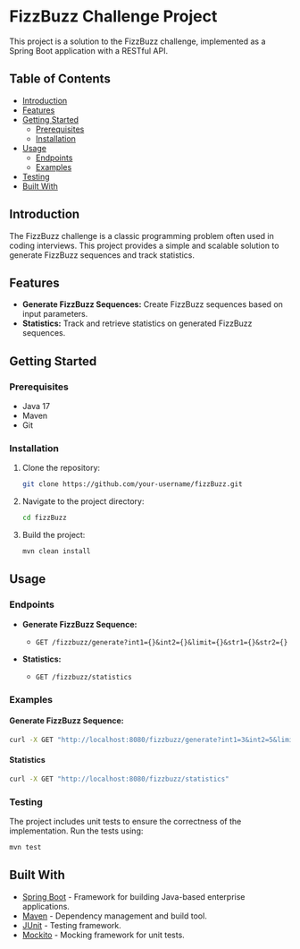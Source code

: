 # FizzBuzz Challenge Project

This project is a solution to the FizzBuzz challenge, implemented as a Spring Boot application with a RESTful API.

## Table of Contents

- [Introduction](#introduction)
- [Features](#features)
- [Getting Started](#getting-started)
    - [Prerequisites](#prerequisites)
    - [Installation](#installation)
- [Usage](#usage)
    - [Endpoints](#endpoints)
    - [Examples](#examples)
- [Testing](#testing)
- [Built With](#built-with)

## Introduction

The FizzBuzz challenge is a classic programming problem often used in coding interviews. This project provides a simple and scalable solution to generate FizzBuzz sequences and track statistics.

## Features

- **Generate FizzBuzz Sequences:** Create FizzBuzz sequences based on input parameters.
- **Statistics:** Track and retrieve statistics on generated FizzBuzz sequences.


## Getting Started

### Prerequisites

- Java 17
- Maven
- Git

### Installation

1. Clone the repository:

    ```bash
    git clone https://github.com/your-username/fizzBuzz.git
    ```

2. Navigate to the project directory:

    ```bash
    cd fizzBuzz
    ```

3. Build the project:

    ```bash
    mvn clean install
    ```

## Usage

### Endpoints

- **Generate FizzBuzz Sequence:**
    - `GET /fizzbuzz/generate?int1={}&int2={}&limit={}&str1={}&str2={}`

- **Statistics:**
    - `GET /fizzbuzz/statistics`

### Examples

#### Generate FizzBuzz Sequence:

```bash
curl -X GET "http://localhost:8080/fizzbuzz/generate?int1=3&int2=5&limit=15&str1=Fizz&str2=Buzz"
```
#### Statistics
```bash
curl -X GET "http://localhost:8080/fizzbuzz/statistics"
```

### Testing

The project includes unit tests to ensure the correctness of the implementation. Run the tests using:
```bash
mvn test
```
## Built With

- [Spring Boot](https://spring.io/projects/spring-boot) - Framework for building Java-based enterprise applications.
- [Maven](https://maven.apache.org/) - Dependency management and build tool.
- [JUnit](https://junit.org/junit5/) - Testing framework.
- [Mockito](https://site.mockito.org/) - Mocking framework for unit tests.
